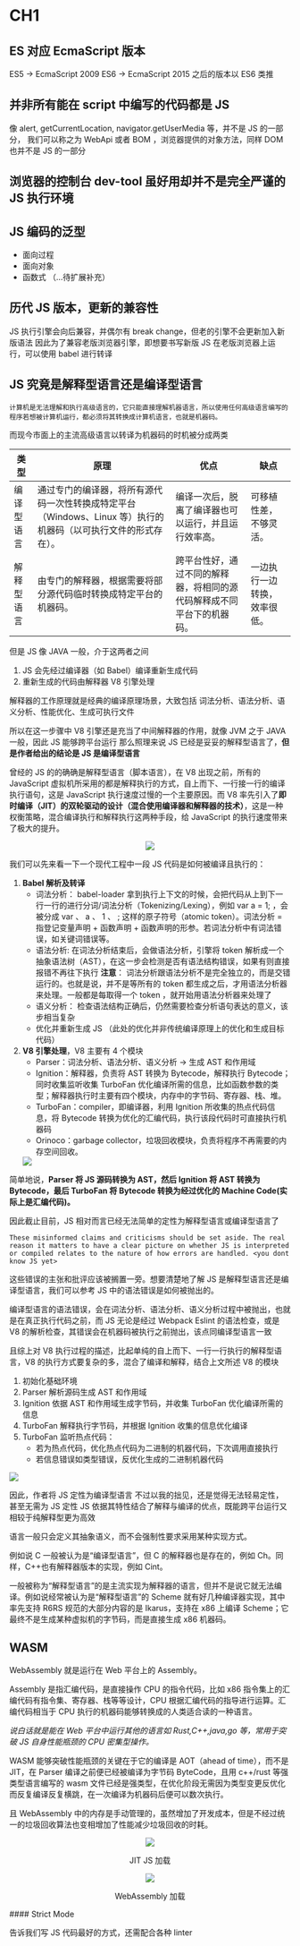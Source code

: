 # CH1

## ES 对应 EcmaScript 版本

ES5 -> EcmaScript 2009
ES6 -> EcmaScript 2015
之后的版本以 ES6 类推

## 并非所有能在 script 中编写的代码都是 JS

像 alert, getCurrentLocation, navigator.getUserMedia 等，并不是 JS 的一部分，
我们可以称之为 WebApi 或者 BOM ，浏览器提供的对象方法，同样 DOM 也并不是 JS 的一部分

## 浏览器的控制台 dev-tool 虽好用却并不是完全严谨的 JS 执行环境

## JS 编码的泛型

- 面向过程
- 面向对象
- 函数式
  （...待扩展补充）

## 历代 JS 版本，更新的兼容性

JS 执行引擎会向后兼容，并偶尔有 break change，但老的引擎不会更新加入新版语法
因此为了兼容老版浏览器引擎，即想要书写新版 JS 在老版浏览器上运行，可以使用 babel 进行转译

## JS 究竟是解释型语言还是编译型语言

`计算机是无法理解和执行高级语言的，它只能直接理解机器语言，所以使用任何高级语言编写的程序若想被计算机运行，都必须将其转换成计算机语言，也就是机器码。`

而现今市面上的主流高级语言以转译为机器码的时机被分成两类

| 类型       | 原理                                                                                                            | 优点                                                                   | 缺点                         |
| ---------- | --------------------------------------------------------------------------------------------------------------- | ---------------------------------------------------------------------- | ---------------------------- |
| 编译型语言 | 通过专门的编译器，将所有源代码一次性转换成特定平台（Windows、Linux 等）执行的机器码（以可执行文件的形式存在）。 | 编译一次后，脱离了编译器也可以运行，并且运行效率高。                   | 可移植性差，不够灵活。       |
| 解释型语言 | 由专门的解释器，根据需要将部分源代码临时转换成特定平台的机器码。                                                | 跨平台性好，通过不同的解释器，将相同的源代码解释成不同平台下的机器码。 | 一边执行一边转换，效率很低。 |

但是 JS 像 JAVA 一般，介于这两者之间

1. JS 会先经过编译器（如 Babel）编译重新生成代码
2. 重新生成的代码由解释器 V8 引擎处理

解释器的工作原理就是经典的编译原理场景，大致包括
词法分析、语法分析、语义分析、性能优化、生成可执行文件

所以在这一步骤中 V8 引擎还是充当了中间解释器的作用，就像 JVM 之于 JAVA 一般，因此 JS 能够跨平台运行
那么照理来说 JS 已经是妥妥的解释型语言了，**但是作者给出的结论是 JS 是编译型语言**

曾经的 JS 的的确确是解释型语言（脚本语言），在 V8 出现之前，所有的 JavaScript 虚拟机所采用的都是解释执行的方式，自上而下、一行接一行的编译执行语句，这是 JavaScript 执行速度过慢的一个主要原因。而 V8 率先引入了**即时编译（JIT）的双轮驱动的设计（混合使用编译器和解释器的技术）**，这是一种权衡策略，混合编译执行和解释执行这两种手段，给 JavaScript 的执行速度带来了极大的提升。

<div style="text-align: center">
  <img src="../../image/V8Compiler.jpg" >
</div>

我们可以先来看一下一个现代工程中一段 JS 代码是如何被编译且执行的：

1. **Babel 解析及转译**
   - 词法分析：
     babel-loader 拿到执行上下文的时候，会把代码从上到下一行一行的进行分词/词法分析（Tokenizing/Lexing），例如 var a = 1; ，会被分成 var 、 a 、 1 、 ; 这样的原子符号（atomic token）。词法分析 = 指登记变量声明 + 函数声明 + 函数声明的形参。若词法分析中有词法错误，如关键词错误等。
   - 语法分析:
     在词法分析结束后，会做语法分析，引擎将 token 解析成一个抽象语法树（AST），在这一步会检测是否有语法结构错误，如果有则直接报错不再往下执行
     **注意**： 词法分析跟语法分析不是完全独立的，而是交错运行的。也就是说，并不是等所有的 token 都生成之后，才用语法分析器来处理。一般都是每取得一个 token ，就开始用语法分析器来处理了
   - 语义分析：
     检查语法结构正确后，仍然需要检查分析语句表达的意义，该步相当复杂
   - 优化并重新生成 JS （此处的优化并非传统编译原理上的优化和生成目标代码）
2. **V8 引擎处理**，V8 主要有 4 个模块
   - Parser：词法分析、语法分析、语义分析 -> 生成 AST 和作用域
   - Ignition：解释器，负责将 AST 转换为 Bytecode，解释执行 Bytecode；同时收集监听收集 TurboFan 优化编译所需的信息，比如函数参数的类型；解释器执行时主要有四个模块，内存中的字节码、寄存器、栈、堆。
   - TurboFan：compiler，即编译器，利用 Ignition 所收集的热点代码信息，将 Bytecode 转换为优化的汇编代码，执行该段代码时可直接执行机器码
   - Orinoco：garbage collector，垃圾回收模块，负责将程序不再需要的内存空间回收。
   <div>
     <img src="../../image/V8Module.jfif"/>
   </div>

简单地说，**Parser 将 JS 源码转换为 AST，然后 Ignition 将 AST 转换为 Bytecode，最后 TurboFan 将 Bytecode 转换为经过优化的 Machine Code(实际上是汇编代码)。**

因此截止目前，JS 相对而言已经无法简单的定性为解释型语言或编译型语言了

`These misinformed claims and criticisms should be set aside. The real reason it matters to have a clear picture on whether JS is interpreted or compiled relates to the nature of how errors are handled. <you dont know JS yet>`

这些错误的主张和批评应该被搁置一旁。想要清楚地了解 JS 是解释型语言还是编译型语言，我们可以参考 JS 中的语法错误是如何被抛出的。

编译型语言的语法错误，会在词法分析、语法分析、语义分析过程中被抛出，也就是在真正执行代码之前，而 JS 无论是经过 Webpack Eslint 的语法检查，或是 V8 的解析检查，其错误会在机器码被执行之前抛出，该点同编译型语言一致

且综上对 V8 执行过程的描述，比起单纯的自上而下、一行一行执行的解释型语言，V8 的执行方式要复杂的多，混合了编译和解释，结合上文所述 V8 的模块

1. 初始化基础环境
2. Parser 解析源码生成 AST 和作用域
3. Ignition 依据 AST 和作用域生成字节码，并收集 TurboFan 优化编译所需的信息
4. TurboFan 解释执行字节码，并根据 Ignition 收集的信息优化编译
5. TurboFan 监听热点代码：
   - 若为热点代码，优化热点代码为二进制的机器代码，下次调用直接执行
   - 若信息错误如类型错误，反优化生成的二进制机器代码

 <div>
    <img src="../../image/V8JSCompile.jfif"/>
 </div>

因此，作者将 JS 定性为编译型语言
不过以我的拙见，还是觉得无法轻易定性，甚至无需为 JS 定性
JS 依据其特性结合了解释与编译的优点，既能跨平台运行又相较于纯解释型更为高效

语言一般只会定义其抽象语义，而不会强制性要求采用某种实现方式。

例如说 C 一般被认为是“编译型语言”，但 C 的解释器也是存在的，例如 Ch。同样，C++也有解释器版本的实现，例如 Cint。

一般被称为“解释型语言”的是主流实现为解释器的语言，但并不是说它就无法编译。例如说经常被认为是“解释型语言”的 Scheme 就有好几种编译器实现，其中率先支持 R6RS 规范的大部分内容的是 Ikarus，支持在 x86 上编译 Scheme；它最终不是生成某种虚拟机的字节码，而是直接生成 x86 机器码。

## WASM

WebAssembly 就是运行在 Web 平台上的 Assembly。

Assembly 是指汇编代码，是直接操作 CPU 的指令代码，比如 x86 指令集上的汇编代码有指令集、寄存器、栈等等设计，CPU 根据汇编代码的指导进行运算。汇编代码相当于 CPU 执行的机器码能够转换成的人类适合读的一种语言。

_说白话就是能在 Web 平台中运行其他的语言如 Rust,C++,java,go 等，常用于突破 JS 自身性能瓶颈的 CPU 密集型操作。_

WASM 能够突破性能瓶颈的关键在于它的编译是 AOT（ahead of time），而不是 JIT，在 Parser 编译之前便已经被编译为字节码 ByteCode，且用 c++/rust 等强类型语言编写的 wasm 文件已经是强类型，在优化阶段无需因为类型变更反优化而反复编译反复横跳，在一次编译为机器码后便可以数次执行。

且 WebAssembly 中的内存是手动管理的，虽然增加了开发成本，但是不经过统一的垃圾回收算法也变相增加了性能减少垃圾回收的时耗。

<div style="text-align: center">
<img src="https://cloud.netlifyusercontent.com/assets/344dbf88-fdf9-42bb-adb4-46f01eedd629/fd3c55e9-3dda-473b-a76b-0ba4d0e039ad/08-diagram-now01-large-opt.png"/>
<p>JIT JS 加载</p>
</div>

<div style="text-align: center">
<img src="https://cloud.netlifyusercontent.com/assets/344dbf88-fdf9-42bb-adb4-46f01eedd629/01483767-04a0-4438-be58-f7e6512f1b39/10-diagram-future01-large-opt.png"/>
<p>WebAssembly 加载</p>
</div>
#### Strict Mode

告诉我们写 JS 代码最好的方式，还需配合各种 linter
